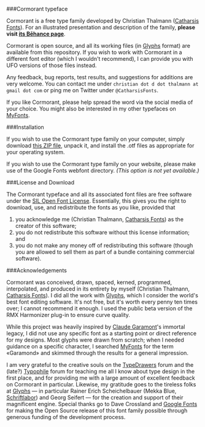 ###Cormorant typeface

Cormorant is a free type family developed by Christian Thalmann ([Catharsis Fonts](https://www.myfonts.com/foundry/Catharsis_Fonts/)).  For an illustrated presentation and description of the family, **please visit [its Bēhance page](https://www.behance.net/gallery/28579883/Cormorant-an-open-source-display-font-family)**.

Cormorant is open source, and all its working files (in [Glyphs](https://glyphsapp.com/) format) are available from this repository. If you wish to work with Cormorant in a different font editor (which I wouldn't recommend), I can provide you with UFO versions of those files instead.

Any feedback, bug reports, test results, and suggestions for additions are very welcome. You can contact me under `christian dot d dot thalmann at gmail dot com` or ping me on Twitter under `@CatharsisFonts`.  

If you like Cormorant, please help spread the word via the social media of your choice. You might also be interested in my other typefaces on [MyFonts](http://www.myfonts.com/foundry/Catharsis_Fonts/).

###Installation

If you wish to use the Cormorant type family on your computer, simply download [this ZIP file](https://github.com/CatharsisFonts/Cormorant/blob/master/Cormorant_OTF_Font_Family.zip?raw=true), unpack it, and install the .otf files as appropriate for your operating system.

If you wish to use the Cormorant type family on your website, please make use of the Google Fonts webfont directory.  *(This option is not yet available.)*

###License and Download
 
The Cormorant typeface and all its associated font files are free software under the [SIL Open Font License](https://github.com/CatharsisFonts/Cormorant/blob/master/LICENSE.md). Essentially, this gives you the right to download, use, and redistribute the fonts as you like, provided that 

1. you acknowledge me (Christian Thalmann, [Catharsis Fonts](https://www.myfonts.com/foundry/Catharsis_Fonts/)) as the creator of this software;
2. you do not redistribute this software without this license information; and 
3. you do not make any money off of redistributing this software (though you are allowed to sell them as part of a bundle containing commercial software).

###Acknowledgements
 
Cormorant was conceived, drawn, spaced, kerned, programmed, interpolated, and produced in its entirety by myself (Christian Thalmann, [Catharsis Fonts](https://www.myfonts.com/foundry/Catharsis_Fonts/)). I did all the work with [Glyphs](https://glyphsapp.com/), which I consider the world's best font editing software. It's not free, but it's worth every penny ten times over; I cannot recommend it enough. I used the public beta version of the RMX Harmonizer plug-in to ensure curve quality.
 
While this project was heavily inspired by [Claude Garamont](https://en.wikipedia.org/wiki/Claude_Garamond)'s immortal legacy, I did not use any specific font as a starting point or direct reference for my designs. Most glyphs were drawn from scratch; when I needed guidance on a specific character, I searched [MyFonts](https://www.myfonts.com/) for the term «Garamond» and skimmed through the results for a general impression.
 
I am very grateful to the creative souls on the [TypeDrawers](http://typedrawers.com/) forum and the (late?) [Typophile](http://typophile.com/) forum for teaching me all I know about type design in the first place, and for providing me with a large amount of excellent feedback on Cormorant in particular. Likewise, my gratitude goes to the tireless folks at [Glyphs](https://glyphsapp.com/) — in particular Rainer Erich Scheichelbauer (Mekka Blue, [Schriftlabor](http://schriftlabor.at/)) and Georg Seifert — for the creation and support of their magnificent engine. Special thanks go to Dave Crossland and [Google Fonts](https://www.google.com/fonts) for making the Open Source release of this font family possible through generous funding of the development process. 